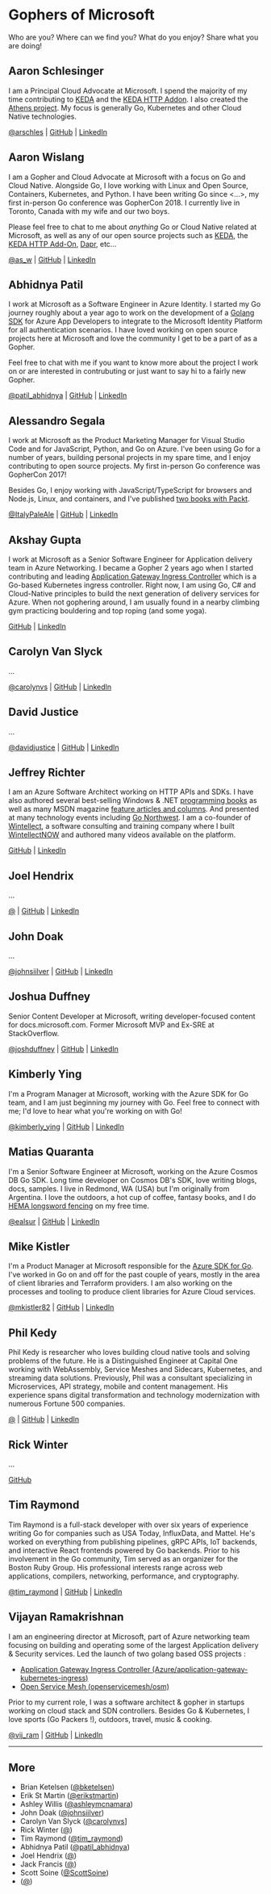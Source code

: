 # Gophers of Microsoft

Who are you? Where can we find you? What do you enjoy? Share what you are doing!

## Aaron Schlesinger

I am a Principal Cloud Advocate at Microsoft. I spend the majority of my time contributing to [KEDA](https://github.com/kedacore/keda) and the [KEDA HTTP Addon](https://github.com/kedacore/http-add-on). I also created the [Athens project](https://github.com/gomods/athens). My focus is generally Go, Kubernetes and other Cloud Native technologies.

[@arschles](https://twitter.com/arschles) | [GitHub](https://github.com/arschles) | [LinkedIn](https://www.linkedin.com/in/aaronschlesinger/)

## Aaron Wislang

I am a Gopher and Cloud Advocate at Microsoft with a focus on Go and Cloud Native. Alongside Go, I love working with Linux and Open Source, Containers, Kubernetes, and Python. I have been writing Go since <...>, my first in-person Go conference was GopherCon 2018. I currently live in Toronto, Canada with my wife and our two boys.

Please feel free to chat to me about _anything_ Go or Cloud Native related at Microsoft, as well as any of our open source projects such as [KEDA](https://github.com/kedacore/keda), the [KEDA HTTP Add-On](https://github.com/kedacore/http-add-on), [Dapr](https://github.com/dapr/dapr), etc...

[@as_w](https://twitter.com/as_w) | [GitHub](https://github.com/asw101) | [LinkedIn](https://www.linkedin.com/in/aaron-wislang/)

## Abhidnya Patil 

I work at Microsoft as a Software Engineer in Azure Identity. I started my Go journey roughly about a year ago to work on the development of a [Golang SDK](https://github.com/AzureAD/microsoft-authentication-library-for-go) for Azure App Developers to integrate to the Microsoft Identity Platform for all authentication scenarios. I have loved working on open source projects here at Microsoft and love the community I get to be a part of as a Gopher. 

Feel free to chat with me if you want to know more about the project I work on or are interested in contrubuting or just want to say hi to a fairly new Gopher. 

[@patil_abhidnya](https://twitter.com/patil_abhidnya) | [GitHub](https://github.com/abhidnya13) | [LinkedIn](https://www.linkedin.com/in/abhidnya-patil/)

## Alessandro Segala

I work at Microsoft as the Product Marketing Manager for Visual Studio Code and for JavaScript, Python, and Go on Azure. I've been using Go for a number of years, building personal projects in my spare time, and I enjoy contributing to open source projects. My first in-person Go conference was GopherCon 2017!

Besides Go, I enjoy working with JavaScript/TypeScript for browsers and Node.js, Linux, and containers, and I've published [two books with Packt](https://www.packtpub.com/authors/alessandro-segala).

[@ItalyPaleAle](https://twitter.com/ItalyPaleAle) | [GitHub](https://github.com/ItalyPaleAle) | [LinkedIn](https://www.linkedin.com/in/alessandrosegala/)

## Akshay Gupta

I work at Microsoft as a Senior Software Engineer for Application delivery team in Azure Networking. I became a Gopher 2 years ago when I started contributing and leading [Application Gateway Ingress Controller](https://github.com/Azure/application-gateway-kubernetes-ingress) which is a Go-based Kubernetes ingress controller. Right now, I am using Go, C# and Cloud-Native principles to build the next generation of delivery services for Azure. When not gophering around, I am usually found in a nearby climbing gym practicing bouldering and top roping (and some yoga).

[GitHub](https://github.com/akshaysngupta) | [LinkedIn](https://www.linkedin.com/in/akshay-gupta-81966b69/)


## Carolyn Van Slyck

...

[@carolynvs](https://twitter.com/carolynvs) | [GitHub](https://github.com/carolynvs) | [LinkedIn]()



## David Justice

...

[@davidjustice](https://twitter.com/) | [GitHub](https://github.com/devigned) | [LinkedIn](https://www.linkedin.com/in/davidjustice/)

## Jeffrey Richter

I am an Azure Software Architect working on HTTP APIs and SDKs. I have also authored several best-selling Windows & .NET [programming books](https://www.amazon.com/Jeffrey-Richter/e/B000APH134/ref=sr_tc_2_0?qid=1456680389&sr=1-2-ent) as well as many MSDN magazine [feature articles and columns](https://docs.microsoft.com/en-US/search/?terms=jeffrey%20richter). And presented at many technology events including [Go Northwest](https://www.youtube.com/channel/UCq9zCm9qiQ6glsz8B3kwsxw/videos). I am a co-founder of [Wintellect](https://www.wintellect.com/), a software consulting and training company where I built [WintellectNOW](https://www.wintellectnow.com/) and authored many videos available on the platform.

[GitHub](https://github.com/JeffreyRichter) | [LinkedIn](https://www.linkedin.com/in/jeffrichter/)

## Joel Hendrix

...

[@](https://twitter.com) | [GitHub](https://github.com/jhendrixMSFT) | [LinkedIn]()

## John Doak

...

[@johnsiilver](https://twitter.com/johnsiilver) | [GitHub](https://github.com/element-of-surprise) | [LinkedIn](https://www.linkedin.com/in/johngdoak/)

## Joshua Duffney

Senior Content Developer at Microsoft, writing developer-focused content for docs.microsoft.com. Former Microsoft MVP and Ex-SRE at StackOverflow.

[@joshduffney](https://twitter.com/joshduffney) | [GitHub](https://github.com/Duffney) | [LinkedIn](https://www.linkedin.com/in/joshduffney/)

## Kimberly Ying

I'm a Program Manager at Microsoft, working with the Azure SDK for Go team, and I am just beginning my journey with Go. Feel free to connect with me; I'd love to hear what you're working on with Go!

[@kimberly_ying](https://twitter.com/kimberly_ying) | [GitHub](https://github.com/kimprice) | [LinkedIn](https://www.linkedin.com/in/kimberlymying/)

## Matias Quaranta

I'm a Senior Software Engineer at Microsoft, working on the Azure Cosmos DB Go SDK. Long time developer on Cosmos DB's SDK, love writing blogs, docs, samples. I live in Redmond, WA (USA) but I'm originally from Argentina. I love the outdoors, a hot cup of coffee, fantasy books, and I do [HEMA longsword fencing](https://www.youtube.com/watch?v=VMHRP0VelSo) on my free time.

[@ealsur](https://twitter.com/ealsur) | [GitHub](https://github.com/ealsur) | [LinkedIn](https://www.linkedin.com/in/ealsur/)

## Mike Kistler

I'm a Product Manager at Microsoft responsible for the [Azure SDK for Go](https://github.com/Azure/azure-sdk-for-go). I've worked in Go on and off for the past couple of years, mostly in the area of client libraries and Terraform providers. I am also working on the processes and tooling to produce client libraries for Azure Cloud services.

[@mkistler82](https://twitter.com/mkistler82) | [GitHub](https://github.com/mikekistler) | [LinkedIn](https://www.linkedin.com/in/michael-kistler)

## Phil Kedy

Phil Kedy is researcher who loves building cloud native tools and solving problems of the future. He is a Distinguished Engineer at Capital One working with WebAssembly, Service Meshes and Sidecars, Kubernetes, and streaming data solutions. Previously, Phil was a consultant specializing in Microservices, API strategy, mobile and content management. His experience spans digital transformation and technology modernization with numerous Fortune 500 companies.

[@](https://twitter.com) | [GitHub](https://github.com/pkedy) | [LinkedIn]()

## Rick Winter

...

[GitHub](https://github.com/RickWinter)

## Tim Raymond

Tim Raymond is a full-stack developer with over six years of experience writing Go for companies such as USA Today, InfluxData, and Mattel. He's worked on everything from publishing pipelines, gRPC APIs, IoT backends, and interactive React frontends powered by Go backends. Prior to his involvement in the Go community, Tim served as an organizer for the Boston Ruby Group. His professional interests range across web applications, compilers, networking, performance, and cryptography.

[@tim_raymond](https://twitter.com/tim_raymond) | [GitHub](https://github.com/timraymond) | [LinkedIn]()

## Vijayan Ramakrishnan

I am an engineering director at Microsoft, part of Azure networking team focusing on building and operating some of the largest Application delivery & Security services.
Led the launch of two golang based OSS projects :
- [Application Gateway Ingress Controller (Azure/application-gateway-kubernetes-ingress)](https://github.com/azure/application-gateway-kubernetes-ingress)
- [Open Service Mesh (openservicemesh/osm)](https://github.com/openservicemesh/osm)

Prior to my current role, I was a software architect & gopher in startups working on cloud stack and SDN controllers. Besides Go & Kubernetes, I love sports (Go Packers !), outdoors, travel, music & cooking.

[@vij_ram](https://twitter.com/vij_ram) | [GitHub](https://github.com/vramakrishnan) | [LinkedIn](https://www.linkedin.com/in/vijayanramakrishnan/)

---

## More

- Brian Ketelsen ([@bketelsen](https://twitter.com/bketelsen))
- Erik St Martin ([@erikstmartin](https://twitter.com/erikstmartin))
- Ashley Willis ([@ashleymcnamara](https://twitter.com/ashleymcnamara))
- John Doak ([@johnsiilver](https://twitter.com/johnsiilver))
- Carolyn Van Slyck ([@carolynvs](https://twitter.com/carolynvs)]
- Rick Winter ([@]())
- Tim Raymond ([@tim_raymond](https://twitter.com/tim_raymond))
- Abhidnya Patil ([@patil_abhidnya](https://twitter.com/patil_abhidnya))
- Joel Hendrix ([@](https://twitter.com/))
- Jack Francis ([@](https://twitter.com/))
- Scott Soine ([@ScottSoine](https://twitter.com/ScottSoine))
- ([@](https://twitter.com/))
